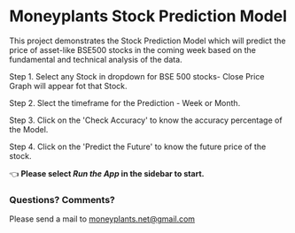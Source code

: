 # Moneyplants Stock Prediction Model

This project demonstrates the Stock Prediction Model which will predict the price of asset-like BSE500 stocks in the coming week based on the fundamental and technical analysis of the data.

Step 1. Select any Stock in dropdown for BSE 500 stocks- Close Price Graph will appear fot that Stock.

Step 2. Slect the timeframe for the Prediction - Week or Month.

Step 3. Click on the 'Check Accuracy' to know the accuracy percentage of the Model.

Step 4. Click on the 'Predict the Future' to know the future price of the stock.

👈 **Please select _Run the App_ in the sidebar to start.**

### Questions? Comments?

Please send a mail to moneyplants.net@gmail.com


